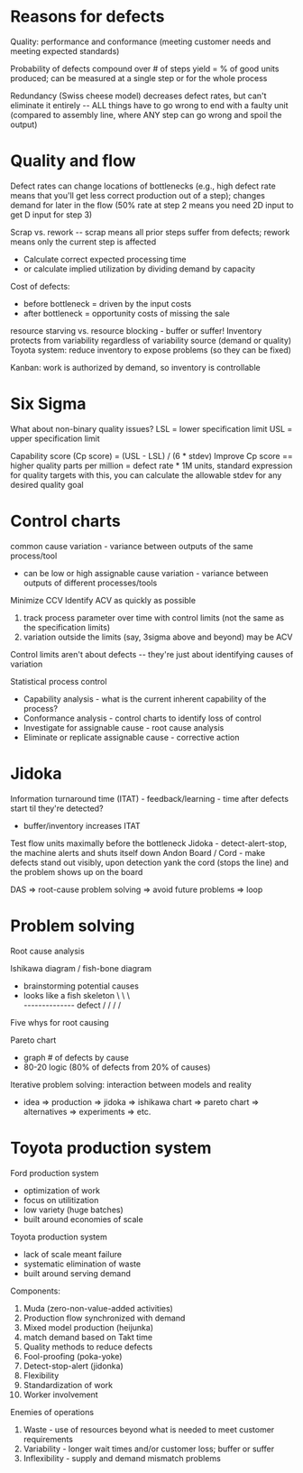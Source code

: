 # Reasons for defects
Quality: performance and conformance (meeting customer needs and meeting expected standards)

Probability of defects compound over # of steps
yield = % of good units produced; can be measured at a single step or for the whole process

Redundancy (Swiss cheese model) decreases defect rates, but can't eliminate it entirely -- ALL things have to go wrong to end with a faulty unit (compared to assembly line, where ANY step can go wrong and spoil the output)

# Quality and flow
Defect rates can change locations of bottlenecks (e.g., high defect rate means that you'll get less correct production out of a step); changes demand for later in the flow (50% rate at step 2 means you need 2D input to get D input for step 3)

Scrap vs. rework -- scrap means all prior steps suffer from defects; rework means only the current step is affected
* Calculate correct expected processing time
* or calculate implied utilization by dividing demand by capacity

Cost of defects:
* before bottleneck = driven by the input costs 
* after bottleneck = opportunity costs of missing the sale

resource starving vs. resource blocking - buffer or suffer!
Inventory protects from variability regardless of variability source (demand or quality)
Toyota system: reduce inventory to expose problems (so they can be fixed)

Kanban: work is authorized by demand, so inventory is controllable

# Six Sigma
What about non-binary quality issues?
LSL = lower specification limit
USL = upper specification limit

Capability score (Cp score) = (USL - LSL) / (6 * stdev)
Improve Cp score == higher quality
parts per million = defect rate * 1M units, standard expression for quality targets
with this, you can calculate the allowable stdev for any desired quality goal

# Control charts
common cause variation - variance between outputs of the same process/tool
* can be low or high
assignable cause variation - variance between outputs of different processes/tools

Minimize CCV 
Identify ACV as quickly as possible

1. track process parameter over time with control limits (not the same as the specification limits)
2. variation outside the limits (say, 3sigma above and beyond) may be ACV

Control limits aren't about defects -- they're just about identifying causes of variation

Statistical process control
* Capability analysis - what is the current inherent capability of the process?
* Conformance analysis - control charts to identify loss of control
* Investigate for assignable cause - root cause analysis
* Eliminate or replicate assignable cause - corrective action 

# Jidoka
Information turnaround time (ITAT) - feedback/learning - time after defects start til they're detected?
* buffer/inventory increases ITAT

Test flow units maximally before the bottleneck
Jidoka - detect-alert-stop, the machine alerts and shuts itself down
Andon Board / Cord - make defects stand out visibly, upon detection yank the cord (stops the line) and the problem shows up on the board

DAS => root-cause problem solving => avoid future problems => loop

# Problem solving
Root cause analysis

Ishikawa diagram / fish-bone diagram
* brainstorming potential causes
* looks like a fish skeleton
\ \ \   \
-------------- defect
/   / /   /

Five whys for root causing

Pareto chart
* graph # of defects by cause
* 80-20 logic (80% of defects from 20% of causes)

Iterative problem solving: interaction between models and reality
* idea => production => jidoka => ishikawa chart => pareto chart => alternatives => experiments => etc.

# Toyota production system
Ford production system
* optimization of work
* focus on utilitization
* low variety (huge batches)
* built around economies of scale

Toyota production system
* lack of scale meant failure
* systematic elimination of waste
* built around serving demand

Components:
1. Muda (zero-non-value-added activities)
2. Production flow synchronized with demand
  1. Mixed model production (heijunka)
  2. match demand based on Takt time
3. Quality methods to reduce defects
  1. Fool-proofing (poka-yoke)
  2. Detect-stop-alert (jidonka)
4. Flexibility
5. Standardization of work
6. Worker involvement

Enemies of operations
1. Waste - use of resources beyond what is needed to meet customer requirements
2. Variability - longer wait times and/or customer loss; buffer or suffer
3. Inflexibility - supply and demand mismatch problems